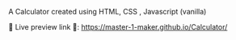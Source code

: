 A Calculator created using HTML, CSS , Javascript (vanilla)

📍 Live preview link 📍: https://master-1-maker.github.io/Calculator/

